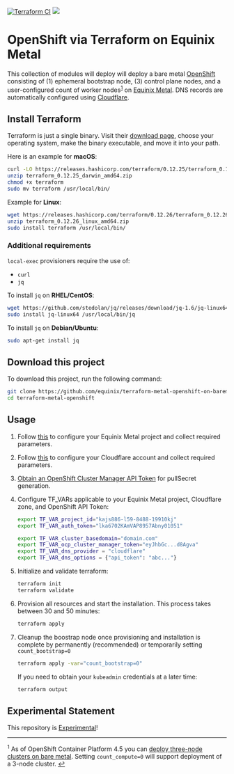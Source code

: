 [![Terraform CI](https://github.com/equinix/terraform-metal-openshift-on-baremetal/workflows/Terraform%20CI/badge.svg)](https://github.com/equinix/terraform-metal-openshift-on-baremetal/actions?query=workflow%3A%22Terraform+CI%22) [![](https://img.shields.io/badge/stability-experimental-red.svg)](#experimental-statatement)

# OpenShift via Terraform on Equinix Metal

This collection of modules will deploy will deploy a bare metal [OpenShift](https://docs.openshift.com/container-platform/latest/installing/installing_bare_metal/installing-bare-metal.html) consisting of (1) ephemeral bootstrap node, (3) control plane nodes, and a user-configured count of worker nodes<sup>[1](#3nodedeployment)</sup> on [Equinix Metal](https://metal.equinix.com). DNS records are automatically configured using [Cloudflare](http://cloudflare.com).

## Install Terraform

Terraform is just a single binary. Visit their [download page](https://www.terraform.io/downloads.html), choose your operating system, make the binary executable, and move it into your path.

Here is an example for **macOS**:

```bash
curl -LO https://releases.hashicorp.com/terraform/0.12.25/terraform_0.12.26_darwin_amd64.zip
unzip terraform_0.12.25_darwin_amd64.zip
chmod +x terraform
sudo mv terraform /usr/local/bin/
```

Example for **Linux**:

```bash
wget https://releases.hashicorp.com/terraform/0.12.26/terraform_0.12.26_linux_amd64.zip
unzip terraform_0.12.26_linux_amd64.zip
sudo install terraform /usr/local/bin/
```

### Additional requirements

`local-exec` provisioners require the use of:

- `curl`
- `jq`

To install `jq` on **RHEL/CentOS**:

```bash
wget https://github.com/stedolan/jq/releases/download/jq-1.6/jq-linux64
sudo install jq-linux64 /usr/local/bin/jq
```

To install `jq` on **Debian/Ubuntu**:

```bash
sudo apt-get install jq
```

## Download this project

To download this project, run the following command:

```bash
git clone https://github.com/equinix/terraform-metal-openshift-on-baremetal.git
cd terraform-metal-openshift
```

## Usage

1. Follow [this](PACKET.md) to configure your Equinix Metal project and collect required parameters.

1. Follow [this](CLOUDFLARE.md) to configure your Cloudflare account and collect required parameters.

1. [Obtain an OpenShift Cluster Manager API Token](https://cloud.redhat.com/openshift/token) for pullSecret generation.

1. Configure TF_VARs applicable to your Equinix Metal project, Cloudflare zone, and OpenShift API Token:

    ```bash
    export TF_VAR_project_id="kajs886-l59-8488-19910kj"
    export TF_VAR_auth_token="lka6702KAmVAP8957Abny01051"

    export TF_VAR_cluster_basedomain="domain.com"
    export TF_VAR_ocp_cluster_manager_token="eyJhbGc...d8Agva"
    export TF_VAR_dns_provider = "cloudflare"
    export TF_VAR_dns_options = {"api_token": "abc..."}
    ```

1. Initialize and validate terraform:

    ```bash
    terraform init
    terraform validate
    ```

1. Provision all resources and start the installation. This process takes between 30 and 50 minutes:

    ```bash
    terraform apply
    ```

1. Cleanup the boostrap node once provisioning and installation is complete by permanently (recommended) or temporarily setting `count_bootstrap=0`

    ```bash
    terraform apply -var="count_bootstrap=0"
    ```

    If you need to obtain your `kubeadmin` credentials at a later time:

    ```sh
    terraform output
    ```

## Experimental Statement

This repository is [Experimental](https://github.com/packethost/standards/blob/master/experimental-statement.md)!

---

<a name="3nodedeployment"><sup>1</sup></a> As of OpenShift Container Platform 4.5 you can [deploy three-node clusters on bare metal](https://docs.openshift.com/container-platform/4.5/installing/installing_bare_metal/installing-bare-metal.html#installation-three-node-cluster_installing-bare-metal). Setting `count_compute=0` will support deployment of a 3-node cluster. [↩](#openshift-via-terraform-on-equinix-metal)
